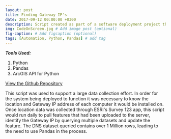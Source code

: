 ```yaml
---
layout: post
title: Finding Gateway IP's
date: 2017-09-12 00:00:00 +0300
description: Script created as part of a software deployment project that automated manipulation of extremely large datasets # Add post description (optional)
img: CodeOnScreen.jpg # Add image post (optional)
fig-caption: # Add figcaption (optional)
tags: [Automation, Python, Pandas] # add tag
---
```

***Tools Used:***
1. Python
2. Pandas
3. ArcGIS API for Python


[View the Github Repository](https://github.com/JRHutson/PopulateGatewayIP)


This script was used to support a large data collection effort. In order for the system being deployed to function it was necessary to know the location and Gateway IP address of each computer it would be installed on. Once location data was collected through ESRI's Survey 123 app, this script would run daily to pull features that had been uploaded to the server, identify the Gateway IP by querying multiple datasets and update the feature. The DNS dataset queried contains over 1 Million rows, leading to the need to use Pandas in the process. 

